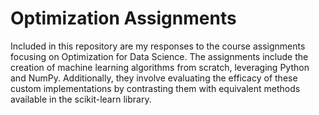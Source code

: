 # Optimization Assignments
Included in this repository are my responses to the course assignments focusing on Optimization for Data Science. The assignments include the creation of machine learning algorithms from scratch, leveraging Python and NumPy. Additionally, they involve evaluating the efficacy of these custom implementations by contrasting them with equivalent methods available in the scikit-learn library.
